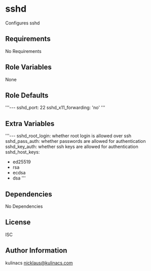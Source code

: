 sshd
====
Configures sshd

Requirements
------------
No Requirements

Role Variables
--------------
None

Role Defaults
-------------
'''---
sshd_port: 22
sshd_x11_forwarding: 'no'
'''

Extra Variables
---------------
'''---
sshd_root_login: whether root login is allowed over ssh
sshd_pass_auth: whether passwords are allowed for authentication
sshd_key_auth: whether ssh keys are allowed for authentication
sshd_host_keys:
  - ed25519
  - rsa
  - ecdsa
  - dsa
'''

Dependencies
------------
No Dependencies

License
-------
ISC

Author Information
------------------
kulinacs <nicklaus@kulinacs.com>
